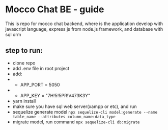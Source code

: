 # Mocco Chat BE - guide
This is repo for mocco chat backend, where is the application develop with javascript language, express js from node.js framework, and database with sql orm

## step to run:
- clone repo
- add .env file in root project
- add:
- - APP_PORT = 5050
- - APP_KEY = "7H!5!5PR!V473K3Y" 
- yarn install
- make sure you have sql web server(xampp or etc), and run
- sequelize generate model `npx sequelize-cli model:generate --name table_name --attributes column_name:data_type`
- migrate model, run command `npx sequelize-cli db:migrate`